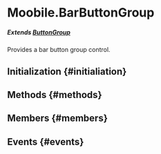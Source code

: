 Moobile.BarButtonGroup
================================================================================

##### Extends [ButtonGroup](Control/ButtonGroup.md)

Provides a bar button group control.

Initialization {#initialiation}
--------------------------------------------------------------------------------

Methods {#methods}
--------------------------------------------------------------------------------


Members {#members}
--------------------------------------------------------------------------------


Events {#events}
--------------------------------------------------------------------------------